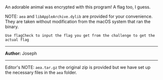 An adorable animal was encrypted with this program! A flag too, I guess.

NOTE: `aea` and `libAppleArchive.dylib` are provided for your convenience. They are taken without modification from the macOS system that ran the binary.

``Use flagCheck to input the flag you get from the challenge to get the actual flag``

---
**Author:** Joseph

---
Editor's NOTE: `aea.tar.gz` the original zip is provided but we have set up the necessary files in the `aea` folder.
